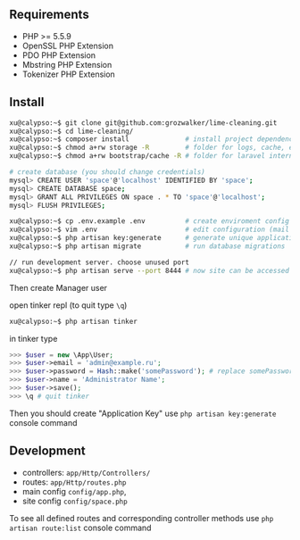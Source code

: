 ## Requirements

- PHP >= 5.5.9
- OpenSSL PHP Extension
- PDO PHP Extension
- Mbstring PHP Extension
- Tokenizer PHP Extension

## Install 

```bash
xu@calypso:~$ git clone git@github.com:grozwalker/lime-cleaning.git
xu@calypso:~$ cd lime-cleaning/
xu@calypso:~$ composer install              # install project dependencies
xu@calypso:~$ chmod a+rw storage -R         # folder for logs, cache, etc
xu@calypso:~$ chmod a+rw bootstrap/cache -R # folder for laravel internal cache

# create database (you should change credentials)
mysql> CREATE USER 'space'@'localhost' IDENTIFIED BY 'space';
mysql> CREATE DATABASE space;
mysql> GRANT ALL PRIVILEGES ON space . * TO 'space'@'localhost';
mysql> FLUSH PRIVILEGES;

xu@calypso:~$ cp .env.example .env          # create enviroment config file
xu@calypso:~$ vim .env                      # edit configuration (mail smtp options, db credentials you choose on db creation, debug mode). also you can edit mail config at config/mail.php file
xu@calypso:~$ php artisan key:generate      # generate unique application key
xu@calypso:~$ php artisan migrate           # run database migrations

// run development server. choose unused port
xu@calypso:~$ php artisan serve --port 8444 # now site can be accessed at http://localhost:8444
```

Then create Manager user

open tinker repl (to quit type `\q`)
```bash
xu@calypso:~$ php artisan tinker
```

in tinker type
```php
>>> $user = new \App\User;
>>> $user->email = 'admin@example.ru';
>>> $user->password = Hash::make('somePassword'); # replace somePassword with strong manager password
>>> $user->name = 'Administrator Name';
>>> $user->save();
>>> \q # quit tinker
```


Then you should create "Application Key" use `php artisan key:generate` console command


## Development

- controllers: `app/Http/Controllers/`
- routes: `app/Http/routes.php`
- main config `config/app.php`,
- site config `config/space.php`


To see all defined routes and corresponding controller methods use `php artisan route:list` console command